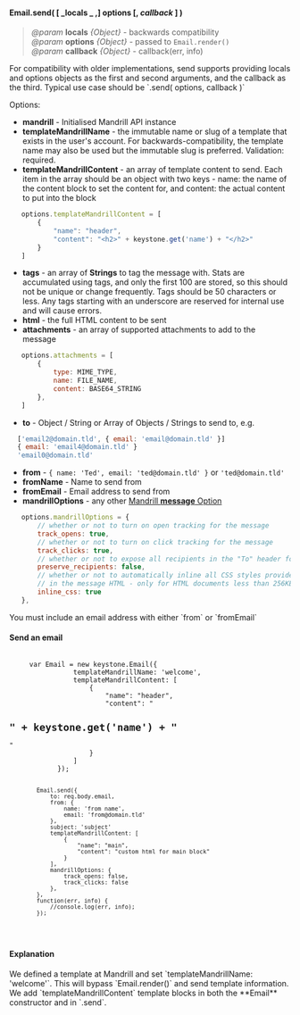 #### Email.send( [ _locals _ ,] options [, _callback_ ] ) 
> *@param* **locals** _{Object}_  - backwards compatibility   
> *@param* **options** _{Object}_  - passed to `Email.render()`  
> *@param* **callback** _{Object}_  - callback(err, info)    


<p class="api-note"> For compatibility with older implementations, send supports providing locals and options objects as the first and second arguments, and the callback as the third.  Typical use case should be `.send( options, callback )`</p>

 Options:

 * **mandrill** - Initialised Mandrill API instance
 * **templateMandrillName** - the immutable name or slug of a template that exists in the user's account. For backwards-compatibility, the template name may also be used but the immutable slug is preferred.  Validation: required.  
 * **templateMandrillContent** - an array of template content to send. Each item in the array should be an object with two keys - name: the name of the content block to set the content for, and content: the actual content to put into the block
 ```javascript 
	options.templateMandrillContent = [
		{
			"name": "header",
			"content": "<h2>" + keystone.get('name') + "</h2>"
		}
	]
 ```
 * **tags** - an array of **Strings** to tag the message with. Stats are accumulated using tags, and only the first 100 are stored, so this should not be unique or change frequently. Tags should be 50 characters or less. Any tags starting with an underscore are reserved for internal use and will cause errors.   
 * **html** - the full HTML content to be sent 
 * **attachments** - an array of supported attachments to add to the message  
 ```javascript
	options.attachments = [
		{
			type: MIME_TYPE,
			name: FILE_NAME,
			content: BASE64_STRING
		},
	]
 ```
 * **to** - Object / String or Array of Objects / Strings to send to, e.g.  
 ```javascript
   ['email2@domain.tld', { email: 'email@domain.tld' }]
   { email: 'email4@domain.tld' }
   'email0@domain.tld'
 ``` 
 * **from** - `{ name: 'Ted', email: 'ted@domain.tld' }` or `'ted@domain.tld'`  
 * **fromName** - Name to send from  
 * **fromEmail** - Email address to send from
 * **mandrillOptions** - any other <a href="https://mandrillapp.com/api/docs/messages.JSON.html#method=send-template" target="_blank"> Mandrill **message** Option</a> 
 ```javascript
	options.mandrillOptions = {
		// whether or not to turn on open tracking for the message
		track_opens: true,
		// whether or not to turn on click tracking for the message
		track_clicks: true, 
		// whether or not to expose all recipients in the "To" header for each email
		preserve_recipients: false, 
		// whether or not to automatically inline all CSS styles provided 
		// in the message HTML - only for HTML documents less than 256KB in size
		inline_css: true 
	},
 ```   
 
<p class="caution-note"> You must include an  email address with either `from` or `fromEmail` </p>

<div class="code-header"> <h4>Send an email</h4></div><pre class=" language-javascript"><code class="language-javascript">
	 var Email = new keystone.Email({ 
                templateMandrillName: 'welcome',
                templateMandrillContent: [
                    {
                        "name": "header",
                        "content": "<h2>" + keystone.get('name') + "</h2>"
                    }
                ]
            });

            Email.send({
                to: req.body.email,
                from: {
                    name: 'from name',
                    email: 'from@domain.tld'
                },
                subject: 'subject'
                templateMandrillContent: [
                    {
                        "name": "main",
                        "content": "custom html for main block"
                    }
                ],
                mandrillOptions: {
                    track_opens: false,
                    track_clicks: false
                },
            }, 
            function(err, info) {
                //console.log(err, info);
            });
</code></pre>
<div class="contextual-note">
<h4> Explanation</h4> 
<p>We defined a template at Mandrill and set `templateMandrillName: 'welcome'`. This will bypass `Email.render()` and send template information.  <br /> We add `templateMandrillContent` template blocks in both the **Email** constructor and in `.send`.  </p>
</div> 


<div class="code-header addGitHubLink" data-file="lib/email.js#L537-L630"> &nbsp;</div><pre class=" language-javascript hideCode api"></pre> 
